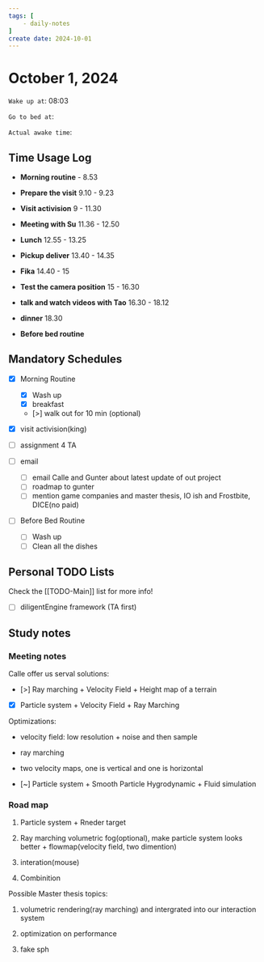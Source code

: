 ```yaml
---
tags: [
    - daily-notes
]
create date: 2024-10-01
---
```


# October 1, 2024

`Wake up at`: 08:03

`Go to bed at`: 

`Actual awake time`: 

## Time Usage Log

- **Morning routine** - 8.53
- **Prepare the visit** 9.10 - 9.23
- **Visit activision** 9 - 11.30
- **Meeting with Su** 11.36 - 12.50
- **Lunch** 12.55 - 13.25
- **Pickup deliver** 13.40 - 14.35
- **Fika** 14.40 - 15
- **Test the camera position** 15 - 16.30
- **talk and watch videos with Tao** 16.30 - 18.12
- **dinner** 18.30


- **Before bed routine**

## Mandatory Schedules

- [x] Morning Routine 
    - [x] Wash up
    - [x] breakfast
    - [>] walk out for 10 min (optional)

- [x] visit activision(king)
- [ ] assignment 4 TA
- [ ] email
    - [ ] email Calle and Gunter about latest update of out project
    - [ ] roadmap to gunter
    - [ ] mention game companies and master thesis, IO ish and Frostbite, DICE(no paid)

- [ ] Before Bed Routine
    - [ ] Wash up
    - [ ] Clean all the dishes
    
## Personal TODO Lists

Check the [[TODO-Main]] list for more info!

- [ ] diligentEngine framework (TA first)

## Study notes

### Meeting notes

Calle offer us serval solutions:

- [>] Ray marching + Velocity Field + Height map of a terrain

- [x] Particle system + Velocity Field + Ray Marching

Optimizations:

- velocity field: low resolution + noise and then sample
- ray marching
- two velocity maps, one is vertical and one is horizontal

- [~] Particle system + Smooth Particle Hygrodynamic + Fluid simulation

### Road map

1. Particle system + Rneder target

2. Ray marching volumetric fog(optional), make particle system looks better + flowmap(velocity field, two dimention)

3. interation(mouse)

3. Combinition

Possible Master thesis topics:

1. volumetric rendering(ray marching) and intergrated into our interaction system

2. optimization on performance

3. fake sph





